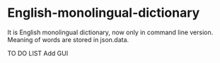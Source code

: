 # English-monolingual-dictionary
It is English monolingual dictionary, now only in command line version. Meaning of words are stored in json.data.


TO DO LIST
Add GUI
